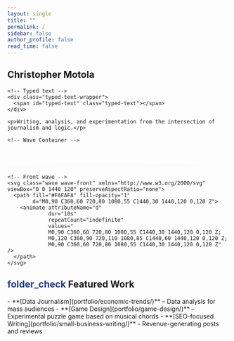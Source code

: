 ```yaml
---
layout: single
title: ""
permalink: /
sidebar: false
author_profile: false
read_time: false
---
```


<!-- ===== HERO SECTION ===== -->
<section class="hero">

  <!-- Hero Intro Text -->
  <div class="hero-intro">
    <h1>Christopher Motola</h1>

    <!-- Typed text -->
    <div class="typed-text-wrapper">
      <span id="typed-text" class="typed-text"></span>
    </div>

    <p>Writing, analysis, and experimentation from the intersection of journalism and logic.</p>
  </div>

    <!-- Wave Container -->
  <div class="wave-container">
    <!-- Back wave -->
    <svg class="wave wave-back" xmlns="http://www.w3.org/2000/svg" viewBox="0 0 1440 120" preserveAspectRatio="none">
      <path fill="#FAFAFA" fill-opacity="0.6"
            d="M0,110 C360,85 720,70 1080,95 C1440,105 1440,120 0,120 Z">
        <animate attributeName="d"
                 dur="18s"
                 repeatCount="indefinite"
                 values="
                 M0,110 C360,85 720,70 1080,95 C1440,105 1440,120 0,120 Z;
                 M0,100 C360,75 720,60 1080,85 C1440,95 1440,120 0,120 Z;
                 M0,110 C360,85 720,70 1080,95 C1440,105 1440,120 0,120 Z" />
      </path>
    </svg>
  
    <!-- Front wave -->
    <svg class="wave wave-front" xmlns="http://www.w3.org/2000/svg" viewBox="0 0 1440 120" preserveAspectRatio="none">
      <path fill="#FAFAFA" fill-opacity="1"
            d="M0,90 C360,60 720,80 1080,55 C1440,30 1440,120 0,120 Z">
        <animate attributeName="d"
                 dur="10s"
                 repeatCount="indefinite"
                 values="
                 M0,90 C360,60 720,80 1080,55 C1440,30 1440,120 0,120 Z;
                 M0,120 C360,90 720,110 1080,85 C1440,60 1440,120 0,120 Z;
                 M0,90 C360,60 720,80 1080,55 C1440,30 1440,120 0,120 Z" />
      </path>
    </svg>
  </div>
</section>

<h2 class="section-header"><span class="material-symbols-outlined" style="color: #1e3a8a;">folder_check</span> Featured Work</h2>  
- **[Data Journalism](portfolio/economic-trends/)** – Data analysis for mass audiences  
- **[Game Design](portfolio/game-design/)** – Experimental puzzle game based on musical chords
- **[SEO-focused Writing](portfolio/small-business-writing/)** - Revenue-generating posts and reviews 

